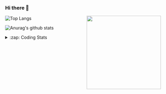 ### Hi there 👋

<!--
**tao8687/tao8687** is a ✨ _special_ ✨ repository because its `README.md` (this file) appears on your GitHub profile.

Here are some ideas to get you started:

- 🔭 I’m currently working on ...
- 🌱 I’m currently learning ...
- 👯 I’m looking to collaborate on ...
- 🤔 I’m looking for help with ...
- 💬 Ask me about ...
- 📫 How to reach me: ...
- 😄 Pronouns: ...
- ⚡ Fun fact: ...
-->

<img align='right' src="https://media.giphy.com/media/M9gbBd9nbDrOTu1Mqx/giphy.gif" width="240">

  
![Top Langs](https://github-readme-stats.vercel.app/api/top-langs/?username=tao8687&layout=compact&title_color=23238E&text_color=A67D3D)

![Anurag's github stats](https://github-readme-stats.vercel.app/api?username=tao8687&show_icons=true&&text_color=A67D3D&title_color=23238E&show_icons=false&count_private=true&hide=stars)

<details>
  <summary>:zap: Coding Stats</summary>
  <br>
    
<!--START_SECTION:waka-->

```txt
From: 22 January 2024 - To: 29 January 2024

Other              13 hrs 37 mins  █████████████████████▒░░░   85.54 %
CMake              1 hr 51 mins    ███░░░░░░░░░░░░░░░░░░░░░░   11.69 %
C++                11 mins         ▒░░░░░░░░░░░░░░░░░░░░░░░░   01.17 %
C                  9 mins          ▒░░░░░░░░░░░░░░░░░░░░░░░░   00.95 %
Python             6 mins          ░░░░░░░░░░░░░░░░░░░░░░░░░   00.65 %
```

<!--END_SECTION:waka-->
</details>
